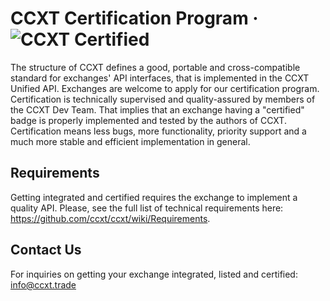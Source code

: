 # CCXT Certification Program · ![CCXT Certified](https://img.shields.io/badge/CCXT-certified-green.svg)

The structure of CCXT defines a good, portable and cross-compatible standard for exchanges' API interfaces, that is implemented in the CCXT Unified API. Exchanges are welcome to apply for our certification program. Certification is technically supervised and quality-assured by members of the CCXT Dev Team. That implies that an exchange having a "certified" badge is properly implemented and tested by the authors of CCXT. Certification means less bugs, more functionality, priority support and a much more stable and efficient implementation in general.

## Requirements

Getting integrated and certified requires the exchange to implement a quality API. Please, see the full list of technical requirements here: https://github.com/ccxt/ccxt/wiki/Requirements.

## Contact Us

For inquiries on getting your exchange integrated, listed and certified: info@ccxt.trade
